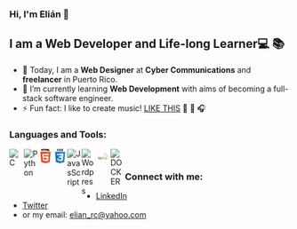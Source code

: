 ### Hi, I'm Elián 👋

## I am a Web Developer and Life-long Learner:computer: :books:
- :pushpin: Today, I am a **Web Designer** at **Cyber Communications** and **freelancer** in Puerto Rico.
- 🌱 I’m currently learning **Web Development** with aims of becoming a full-stack software engineer.
- ⚡ Fun fact: I like to create music! [LIKE THIS](https://youtu.be/U_IT0k0unrs) :musical_keyboard: :guitar: :headphones:

### Languages and Tools:

<img align="left" alt="C" width="26px" src="https://img.icons8.com/color/48/000000/c-programming.png"/>
<img align="left" alt="Python" width="26px" src="https://img.icons8.com/color/48/000000/python.png"/>
<img align="left" alt="HTML5" width="26px" src="https://raw.githubusercontent.com/github/explore/80688e429a7d4ef2fca1e82350fe8e3517d3494d/topics/html/html.png" />
<img align="left" alt="CSS3" width="26px" src="https://raw.githubusercontent.com/github/explore/80688e429a7d4ef2fca1e82350fe8e3517d3494d/topics/css/css.png" />
<img align="left" alt="JavasScript" width="26px" src="https://img.icons8.com/color/48/000000/javascript.png"/>

<img align="left" alt="Wordpress" width="26px" src="https://img.icons8.com/color/48/000000/wordpress.png"/>
<img align="left" alt="MySQL" width="26px" src="https://raw.githubusercontent.com/github/explore/80688e429a7d4ef2fca1e82350fe8e3517d3494d/topics/mysql/mysql.png" />
<img align="left" alt="DOCKER" width="26px" src="https://img.icons8.com/color/48/000000/docker.png"/>
<br>

### Connect with me:
- [LinkedIn](https://linkedin.com/in/elianrc)
- [Twitter](https://twitter.com/elianrc_)
- or my email: elian_rc@yahoo.com


<!--
**elianrc/elianrc** is a ✨ _special_ ✨ repository because its `README.md` (this file) appears on your GitHub profile.

[LIKE THIS]: https://youtu.be/U_IT0k0unrs
[linkedin]: https://linkedin.com/in/elianrc
[twitter]: https://twitter.com/elianrc_
[Email]: elian_rc@yahoo.com
